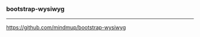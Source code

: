 ### bootstrap-wysiwyg
---
https://github.com/mindmup/bootstrap-wysiwyg

```
```

```
```

```
```


